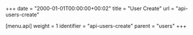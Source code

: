 +++
date = "2000-01-01T00:00:00+00:02"
title = "User Create"
url = "api-users-create"

[menu.api]
  weight = 1
  identifier = "api-users-create"
  parent = "users"
+++
